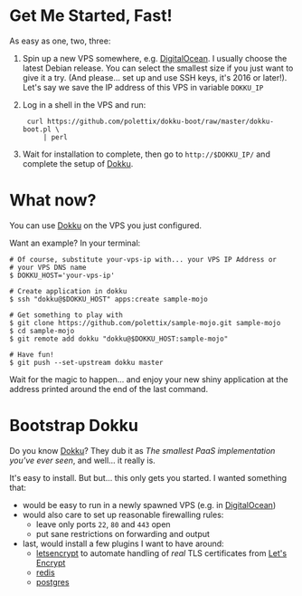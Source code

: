 # Get Me Started, Fast!

As easy as one, two, three:

1. Spin up a new VPS somewhere, e.g. [DigitalOcean][]. I usually choose
   the latest Debian release. You can select the smallest size if you just
   want to give it a try. (And please... set up and use SSH keys, it's
   2016 or later!). Let's say we save the IP address of this VPS in
   variable `DOKKU_IP`

2. Log in a shell in the VPS and run:

        curl https://github.com/polettix/dokku-boot/raw/master/dokku-boot.pl \
            | perl

3. Wait for installation to complete, then go to `http://$DOKKU_IP/` and
   complete the setup of [Dokku][].

# What now?

You can use [Dokku][] on the VPS you just configured.

Want an example? In your terminal:

    # Of course, substitute your-vps-ip with... your VPS IP Address or
    # your VPS DNS name
    $ DOKKU_HOST='your-vps-ip'

    # Create application in dokku
    $ ssh "dokku@$DOKKU_HOST" apps:create sample-mojo

    # Get something to play with
    $ git clone https://github.com/polettix/sample-mojo.git sample-mojo
    $ cd sample-mojo
    $ git remote add dokku "dokku@$DOKKU_HOST:sample-mojo"
    
    # Have fun!
    $ git push --set-upstream dokku master

Wait for the magic to happen... and enjoy your new shiny application at
the address printed around the end of the last command.

# Bootstrap Dokku

Do you know [Dokku][]? They dub it as *The smallest PaaS implementation
you've ever seen*, and well... it really is.

It's easy to install. But but... this only gets you started. I wanted
something that:

- would be easy to run in a newly spawned VPS (e.g. in [DigitalOcean][])
- would also care to set up reasonable firewalling rules:
    - leave only ports `22`, `80` and `443` open
    - put sane restrictions on forwarding and output
- last, would install a few plugins I want to have around:
    - [letsencrypt][] to automate handling of *real* TLS certificates from
      [Let's Encrypt][]
    - [redis][]
    - [postgres][]


[Dokku]: http://dokku.viewdocs.io/dokku/
[DigitalOcean]: https://www.digitalocean.com/
[letsencrypt]: https://github.com/dokku/dokku-letsencrypt
[redis]: https://github.com/dokku/dokku-redis
[postgres]: https://github.com/dokku/dokku-postgres
[Let's Encrypt]: https://letsencrypt.org/
[deployable]: http://repo.or.cz/deployable.git
